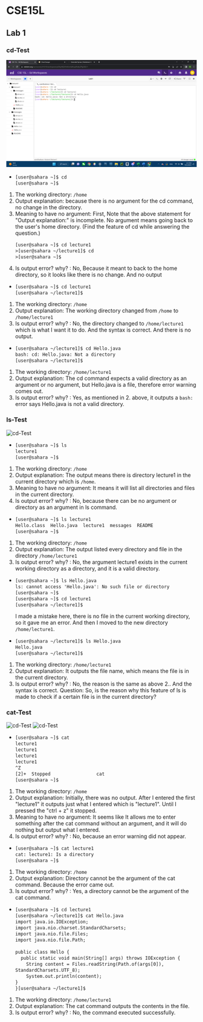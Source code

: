 # CSE15L
## Lab 1

### cd-Test
![cd-Test](cd-Test.png)

+ ```
  [user@sahara ~]$ cd
  [user@sahara ~]$
  ```

1. The working directory:  `/home`
2. Output explanation: because there is no argument for the cd command, no change in the directory.
3. Meaning to have no argument: First, Note that the above statement for "Output explanation:" is incomplete. No argument means going back to the   user's home directory. (Find the feature of cd while answering the question.)
    ```
    [user@sahara ~]$ cd lecture1
    >[user@sahara ~/lecture1]$ cd
    >[user@sahara ~]$ 
    ```
4. Is output error? why? : No, Because it meant to back to the home directory, so it looks like there is no change. And no output
  
+ ```
  [user@sahara ~]$ cd lecture1
  [user@sahara ~/lecture1]$
  ```
1. The working directory: `/home`
2. Output explanation: The working directory changed from `/home` to `/home/lecture1`
3. Is output error? why? : No, the directory changed to `/home/lecture1` which is what I want it to do. And the syntax is correct. And there is no output.

+ ```
  [user@sahara ~/lecture1]$ cd Hello.java
  bash: cd: Hello.java: Not a directory
  [user@sahara ~/lecture1]$ 
  ```
1. The working directory: `/home/lecture1`
2. Output explanation: The cd command expects a valid directory as an argument or no argument, but Hello.java is a file, therefore error warning comes out.
3. Is output error? why? : Yes, as mentioned in 2. above, it outputs a `bash:` error says Hello.java is not a valid directory.

### ls-Test
![cd-Test](ls-Test.png)

+ ```
  [user@sahara ~]$ ls
  lecture1
  [user@sahara ~]$   
  ```
1. The working directory: `/home`
2. Output explanation: The output means there is directory lecture1 in the current directory which is `/home`.
3. Meaning to have no argument: It means it will list all directories and files in the current directory.
4. Is output error? why? : No, because there can be no argument or directory as an argument in ls command.

+ ```
  [user@sahara ~]$ ls lecture1
  Hello.class  Hello.java  lecture1  messages  README
  [user@sahara ~]$
  ```
1. The working directory:  `/home`
2. Output explanation: The output listed every directory and file in the directory `/home/lecture1`
3. Is output error? why? : No, the argument lecture1 exists in the current working directory as a directory, and it is a valid directory.

+ ```
  [user@sahara ~]$ ls Hello.java
  ls: cannot access 'Hello.java': No such file or directory
  [user@sahara ~]$
  [user@sahara ~]$ cd lecture1
  [user@sahara ~/lecture1]$
  ```
  I made a mistake here, there is no file in the current working directory, so it gave me an error. And then I moved to the new directory `/home/lecture1`.
+ ```
  [user@sahara ~/lecture1]$ ls Hello.java
  Hello.java
  [user@sahara ~/lecture1]$
  ```
1. The working directory: `/home/lecture1`
2. Output explanation: It outputs the file name, which means the file is in the current directory.
3. Is output error? why? : No, the reason is the same as above 2.. And the syntax is correct. 
Question: So, is the reason why this feature of ls is made to check if a certain file is in the current directory?

### cat-Test
![cd-Test](cat-Test.png)
![cd-Test](cat-Test.png)

+ ```
  [user@sahara ~]$ cat
  lecture1
  lecture1
  lecture1
  lecture1
  ^Z
  [2]+  Stopped                 cat
  [user@sahara ~]$ 
  ```
1. The working directory:  `/home`
2. Output explanation: Initially, there was no output. After I entered the first "lecture1" it outputs just what I entered which is "lecture1". Until I pressed the "ctrl + z" it stopped.
3. Meaning to have no argument: It seems like It allows me to enter something after the cat command without an argument, and it will do nothing but output what I entered.
4. Is output error? why? : No, because an error warning did not appear.

+ ```
  [user@sahara ~]$ cat lecture1
  cat: lecture1: Is a directory
  [user@sahara ~]$
  ```
1. The working directory:  `/home`
2. Output explanation: Directory cannot be the argument of the cat command. Because the error came out.
3. Is output error? why? : Yes, a directory cannot be the argument of the cat command.

+ ```
  [user@sahara ~]$ cd lecture1
  [user@sahara ~/lecture1]$ cat Hello.java
  import java.io.IOException;
  import java.nio.charset.StandardCharsets;
  import java.nio.file.Files;
  import java.nio.file.Path;

  public class Hello {
    public static void main(String[] args) throws IOException {
      String content = Files.readString(Path.of(args[0]), StandardCharsets.UTF_8);    
      System.out.println(content);
  }
  }[user@sahara ~/lecture1]$
  ```
1. The working directory:  `/home/lecture1`
2. Output explanation: The cat command outputs the contents in the file.
3. Is output error? why? : No, the command executed successfully.
 
